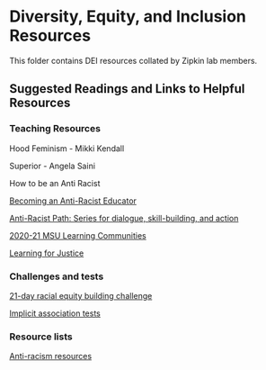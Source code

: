 # Diversity, Equity, and Inclusion Resources

This folder contains DEI resources collated by Zipkin lab members. 

## Suggested Readings and Links to Helpful Resources

### Teaching Resources 
Hood Feminism - Mikki Kendall

Superior - Angela Saini

How to be an Anti Racist

[Becoming an Anti-Racist Educator](https://wheatoncollege.edu/academics/special-projects-initiatives/center-for-collaborative-teaching-and-learning/anti-racist-educator/)

[Anti-Racist Path: Series for dialogue, skill-building, and action](https://inclusion.msu.edu/education/Resources.html)

[2020-21 MSU Learning Communities](https://aan.msu.edu/teaching-learning/learning-communities/2020-21-learning-communities/)

[Learning for Justice](https://www.learningforjustice.org/about)

### Challenges and tests
[21-day racial equity building challenge](https://debbyirving.com/21-day-challenge/)

[Implicit association tests](https://implicit.harvard.edu/implicit/selectatest.html)

### Resource lists
[Anti-racism resources](https://docs.google.com/document/d/1BRlF2_zhNe86SGgHa6-VlBO-QgirITwCTugSfKie5Fs/preview?pru=AAABcpUe4Oc*T1XhtvTChafcGSRcMtZbWA)






